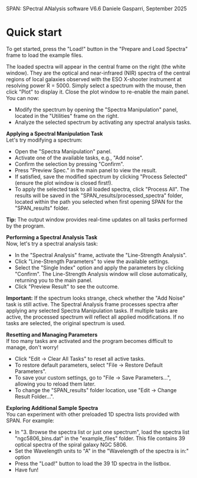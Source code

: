 SPAN: SPectral ANalysis software V6.6
Daniele Gasparri, September 2025


# Quick start #

To get started, press the "Load!" button in the "Prepare and Load Spectra" frame to load the example files.

The loaded spectra will appear in the central frame on the right (the white window). They are the optical and near-infrared (NIR) spectra of the central regions of local galaxies observed with the ESO X-shooter instrument at resolving power R = 5000. Simply select a spectrum with the mouse, then click "Plot" to display it. Close the plot window to re-enable the main panel.
You can now:

- Modify the spectrum by opening the "Spectra Manipulation" panel, located in the "Utilities" frame on the right.
- Analyze the selected spectrum by activating any spectral analysis tasks.


**Applying a Spectral Manipulation Task**  
Let's try modifying a spectrum:

- Open the "Spectra Manipulation" panel.
- Activate one of the available tasks, e.g., "Add noise".
- Confirm the selection by pressing "Confirm".
- Press "Preview Spec." in the main panel to view the result.
- If satisfied, save the modified spectrum by clicking "Process Selected" (ensure the plot window is closed first!).
- To apply the selected task to all loaded spectra, click "Process All". 
The results will be saved in the "SPAN_results/processed_spectra" folder, located within the path you selected when first opening SPAN for the "SPAN_results" folder.

**Tip:** The output window provides real-time updates on all tasks performed by the program.


**Performing a Spectral Analysis Task**   
Now, let's try a spectral analysis task:

- In the "Spectral Analysis" frame, activate the "Line-Strength Analysis".
- Click "Line-Strength Parameters" to view the available settings.
- Select the "Single Index" option and apply the parameters by clicking "Confirm". The Line-Strength Analysis window will close automatically, returning you to the main panel.
- Click "Preview Result" to see the outcome.

**Important:**
If the spectrum looks strange, check whether the "Add Noise" task is still active.
The Spectral Analysis frame processes spectra after applying any selected Spectra Manipulation tasks.
If multiple tasks are active, the processed spectrum will reflect all applied modifications.
If no tasks are selected, the original spectrum is used.


**Resetting and Managing Parameters**  
If too many tasks are activated and the program becomes difficult to manage, don't worry!

- Click "Edit → Clear All Tasks" to reset all active tasks.
- To restore default parameters, select "File → Restore Default Parameters".
- To save your custom settings, go to "File → Save Parameters...", allowing you to reload them later.
- To change the "SPAN_results" folder location, use "Edit → Change Result Folder...".


**Exploring Additional Sample Spectra**  
You can experiment with other preloaded 1D spectra lists provided with SPAN.
For example:

- In "3. Browse the spectra list or just one spectrum", load the spectra list "ngc5806_bins.dat" in the "example_files" folder. This file contains 39 optical spectra of the spiral galaxy NGC 5806.
- Set the Wavelength units to "A" in the "Wavelength of the spectra is in:" option
- Press the "Load!" button to load the 39 1D spectra in the listbox. 
- Have fun!
